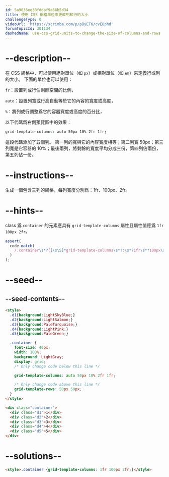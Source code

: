 ```yaml
---
id: 5a9036ee38fddaf9a66b5d34
title: 使用 CSS 網格單位來更改列和行的大小
challengeType: 0
videoUrl: 'https://scrimba.com/p/pByETK/cvE8phd'
forumTopicId: 301134
dashedName: use-css-grid-units-to-change-the-size-of-columns-and-rows
---
```


# --description--

在 CSS 網格中，可以使用絕對單位（如 `px`）或相對單位（如 `em`）來定義行或列的大小。 下面的單位也可以使用：

`fr`：設置列或行佔剩餘空間的比例，

`auto`：設置列寬或行高自動等於它的內容的寬度或高度，

`%`：將列或行調整爲它的容器寬度或高度的百分比，

以下代碼爲右側預覽區中的效果：

```css
grid-template-columns: auto 50px 10% 2fr 1fr;
```

這段代碼添加了五個列。 第一列的寬與它的內容寬度相等；第二列寬 50px；第三列寬是它容器的 10%；最後兩列，將剩餘的寬度平均分成三份，第四列佔兩份，第五列佔一份。

# --instructions--

生成一個包含三列的網格，每列寬度分別爲：1fr、100px、2fr。

# --hints--

class 爲 `container` 的元素應具有 `grid-template-columns` 屬性且屬性值應爲 `1fr 100px 2fr`。

```js
assert(
  code.match(
    /.container\s*?{[\s\S]*grid-template-columns\s*?:\s*?1fr\s*?100px\s*?2fr\s*?;[\s\S]*}/gi
  )
);
```

# --seed--

## --seed-contents--

```html
<style>
  .d1{background:LightSkyBlue;}
  .d2{background:LightSalmon;}
  .d3{background:PaleTurquoise;}
  .d4{background:LightPink;}
  .d5{background:PaleGreen;}

  .container {
    font-size: 40px;
    width: 100%;
    background: LightGray;
    display: grid;
    /* Only change code below this line */

    grid-template-columns: auto 50px 10% 2fr 1fr;

    /* Only change code above this line */
    grid-template-rows: 50px 50px;
  }
</style>

<div class="container">
  <div class="d1">1</div>
  <div class="d2">2</div>
  <div class="d3">3</div>
  <div class="d4">4</div>
  <div class="d5">5</div>
</div>
```

# --solutions--

```html
<style>.container {grid-template-columns: 1fr 100px 2fr;}</style>
```
